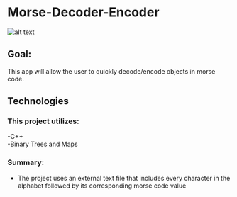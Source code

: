 # Morse-Decoder-Encoder

![alt text](
https://upload.wikimedia.org/wikipedia/commons/thumb/1/19/Morse-code-tree.svg/320px-Morse-code-tree.svg.png)

## Goal:
This app will allow the user to quickly decode/encode objects in morse code.


## Technologies
### This project utilizes:
-C++ <br />
-Binary Trees and Maps


### Summary:
- The project uses an external text file that includes every character in the alphabet followed by its corresponding morse code value





